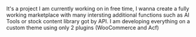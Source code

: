 It's a project I am currently working on in free time, I wanna create a fully working marketplace with many intersting additional functions such as AI Tools or stock content library got by API.
I am developing everything on a custom theme using only 2 plugins (WooCommerce and Acf) 
